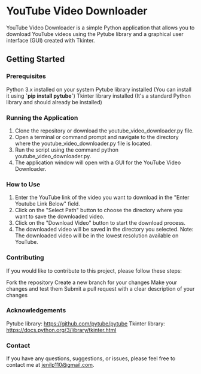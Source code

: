 
# YouTube Video Downloader #

YouTube Video Downloader is a simple Python application that allows you to download YouTube videos using the Pytube library and a graphical user interface (GUI) created with Tkinter.

## Getting Started

### Prerequisites

Python 3.x installed on your system
Pytube library installed (You can install it using **\`pip install pytube\`**)
Tkinter library installed (It's a standard Python library and should already be installed)

### Running the Application

1. Clone the repository or download the youtube_video_downloader.py file.
2. Open a terminal or command prompt and navigate to the directory where the youtube_video_downloader.py file is located.
3. Run the script using the command python youtube_video_downloader.py.
4. The application window will open with a GUI for the YouTube Video Downloader.

### How to Use

1. Enter the YouTube link of the video you want to download in the "Enter Youtube Link Below" field.
2. Click on the "Select Path" button to choose the directory where you want to save the downloaded video.
3. Click on the "Download Video" button to start the download process.
4. The downloaded video will be saved in the directory you selected.
Note: The downloaded video will be in the lowest resolution available on YouTube.


### Contributing

If you would like to contribute to this project, please follow these steps:

Fork the repository
Create a new branch for your changes
Make your changes and test them
Submit a pull request with a clear description of your changes


### Acknowledgements

Pytube library: https://github.com/pytube/pytube
Tkinter library: https://docs.python.org/3/library/tkinter.html

### Contact

If you have any questions, suggestions, or issues, please feel free to contact me at jenilp110@gmail.com.



